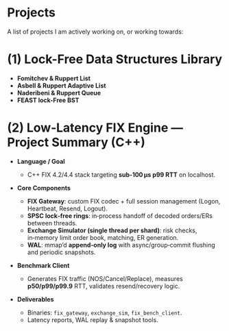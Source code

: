 # Projects
A list of projects I am actively working on, or working towards:


# (1) Lock-Free Data Structures Library
 * **Fomitchev & Ruppert List** 
 * **Asbell & Ruppert Adaptive List** 
 * **Naderibeni & Ruppert Queue** 
 * **FEAST lock-Free BST** 

# (2) Low‑Latency FIX Engine — Project Summary (C++)

* **Language / Goal**

  * C++ FIX 4.2/4.4 stack targeting **sub‑100 µs p99 RTT** on localhost.

* **Core Components**

  * **FIX Gateway**: custom FIX codec + full session management (Logon, Heartbeat, Resend, Logout).
  * **SPSC lock‑free rings**: in‑process handoff of decoded orders/ERs between threads.
  * **Exchange Simulator (single thread per shard)**: risk checks, in‑memory limit order book, matching, ER generation.
  * **WAL**: mmap’d **append‑only log** with async/group‑commit flushing and periodic snapshots.

* **Benchmark Client**

  * Generates FIX traffic (NOS/Cancel/Replace), measures **p50/p99/p99.9** RTT, validates resend/recovery logic.

* **Deliverables**

  * Binaries: `fix_gateway`, `exchange_sim`, `fix_bench_client`.
  * Latency reports, WAL replay & snapshot tools.
 


